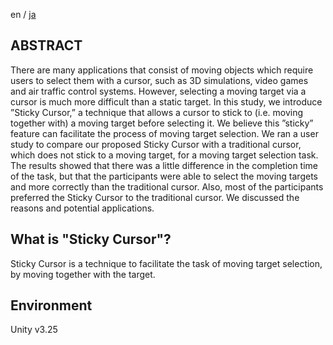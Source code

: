 en / [ja](README.ja.md)
## ABSTRACT
There are many applications that consist of moving objects which require users to
select them with a cursor, such as 3D simulations, video games and air traffic control
systems. However, selecting a moving target via a cursor is much more difficult than
a static target. In this study, we introduce ”Sticky Cursor,” a technique that allows a
cursor to stick to (i.e. moving together with) a moving target before selecting it. We
believe this ”sticky” feature can facilitate the process of moving target selection. We ran
a user study to compare our proposed Sticky Cursor with a traditional cursor, which does
not stick to a moving target, for a moving target selection task. The results showed that
there was a little difference in the completion time of the task, but that the participants
were able to select the moving targets and more correctly than the traditional cursor.
Also, most of the participants preferred the Sticky Cursor to the traditional cursor. We
discussed the reasons and potential applications.

## What is "Sticky Cursor"?
Sticky Cursor is a technique to facilitate the task of moving target selection, by moving together with the target.

## Environment
Unity v3.25